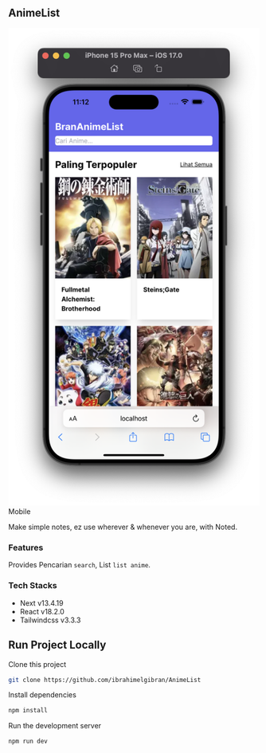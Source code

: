 ## AnimeList

<img src="./public/mobile.png">Mobile</img>

Make simple notes, ez use wherever & whenever you are, with Noted.<br>

<!-- [Visit Noted](https://mynoted.netlify.app/) -->

### Features

Provides Pencarian `search`, List `list anime`.

### Tech Stacks

- Next v13.4.19
- React v18.2.0
- Tailwindcss v3.3.3

## Run Project Locally

Clone this project

```bash
git clone https://github.com/ibrahimelgibran/AnimeList
```

Install dependencies

```bash
npm install
```

Run the development server

```bash
npm run dev
```

